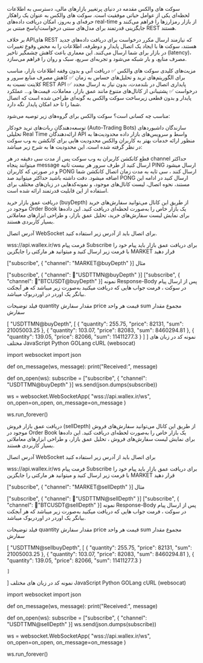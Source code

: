سوکت های والکس
مقدمه
در دنیای پرتغییر بازارهای مالی، دسترسی به اطلاعات لحظه‌ای یکی از عوامل حیاتی موفقیت است.
سوکت های والکس به عنوان یک راهکار حرفه‌ای و به‌روز، امکان دریافت داده‌های real-time از بازار رمزارزها را فراهم می‌کنند و جایگزینی قدرتمند برای مدل‌های سنتی درخواست/پاسخ مبتنی بر REST هستند.

بر خلاف APIهای REST که نیازمند ارسال مکرر درخواست برای دریافت داده‌های جدید هستند، سوکت ها با ایجاد یک اتصال پایدار و دوطرفه، اطلاعات را به محض وقوع تغییرات در بازار برای شما ارسال می‌کنند. این معماری باعث کاهش چشمگیر تاخیر (latency)، مصرف منابع، و بار شبکه می‌شود و تجربه‌ای سریع، سبک و روان را فراهم می‌سازد.

مزیت‌های کلیدی سوکت های والکس
✅ دریافت آنی و بدون وقفه اطلاعات بازار، مناسب برای الگوریتم‌های ترید و تحلیل‌های حساس به زمان
✅ کاهش مصرف منابع سرور و کلاینت نسبت به REST API
✅ پایداری اتصال در بلندمدت، بدون نیاز به ارسال مجدد درخواست
✅ پشتیبانی از کانال‌های متنوع مانند عمق بازار، معاملات، قیمت‌ها و...
عملکرد پایدار و بدون قطعی
زیرساخت سوکت والکس به گونه‌ای طراحی شده است که اتصال شما را تا حد امکان پایدار نگه دارد.

مناسب چه کسانی است؟
سوکت والکس برای گروه‌های زیر توصیه می‌شود:

توسعه‌دهندگان ربات‌های ترید خودکار (Auto-Trading Bots)
سازندگان داشبوردهای تحلیلی Real Time
ارائه‌دهندگان API واسط و سرویس‌های بازار داده
محدودیت‌ها
به منظور ارائه خدمات بهتر به کاربران والکس محدودیت هایی برای کانکشن به وب سوکت در نظر گرفته شده است. این محدودیت ها به شرح زیر میباشد:

قطع کانکشن کاربران به وب سوکت پس از مدت سی دقیقه
در هر channel حداکثر میتوانند پنجاه message ارسال کنید
از طرف سرور هر بیست ثانیه PING ارسال میشود و در صورتی که کاربران PONG ارسال کنند ، سی ثایه به مدت زمان اتصال کانکشن شما اضافه میشود.
دقت داشته باشید حداکثر میتوانید صد PONG ارسال کنید
در ادامه این مستند، نحوه اتصال، لیست کانال‌های موجود، و نمونه‌کدهایی در زبان‌های مختلف برای استفاده از این قابلیت قدرتمند ارائه شده است.


دریافت عمق بازار خرید (buyDepth)
از طریق این کانال می‌توانید سفارش‌های خرید موجود در Order Book یک بازار خاص را به‌صورت لحظه‌ای دریافت کنید.
این داده‌ها برای نمایش لیست سفارش‌های خرید، تحلیل عمق بازار، و طراحی ابزارهای معاملاتی بسیار کاربردی هستند.

آدرس اتصال WebSocket
برای اتصال باید از آدرس زیر استفاده کنید.



wss://api.wallex.ir/ws
فرمت پیام Subscribe
برای دریافت عمق بازار باید پیام خود را با فرمت زیر ارسال کنید و میتوانید هر مارکتی را جایگزین MARKET قرار دهید



["subscribe", { "channel": "MARKET@buyDepth" }]
مثال



["subscribe", { "channel": "َUSDTTMN@buyDepth" }]
["subscribe", { "channel": "َBTCUSDT@buyDepth" }]
نمونه Response-Body
پس از ارسال پیام در سوکت ، فرمت جواب هایی که دریافت میکنید به‌صورت زیر میباشد که هر آبجکت بیانگر یک اوردر در اوردربوک میباشد.

فیلد	توضیحات
quantity	مقدار سفارش
price	قیمت هر واحد
sum	مجموع مقدار سفارش


  [
    "USDTTMN@buyDepth",
    [
      { "quantity": 255.75, "price": 82131, "sum": 21005003.25 },
      { "quantity": 103.07, "price": 82083, "sum": 8460294.81 },
      { "quantity": 139.05, "price": 82066, "sum": 11411277.3 }
    ]
  ]
نمونه کد در زبان های مختلف
JavaScript
Python
GOLang
cURL (websocat)


  import websocket
  import json

  def on_message(ws, message):
      print("Received:", message)

  def on_open(ws):
      subscribe = ["subscribe", { "channel": "USDTTMN@buyDepth" }]
      ws.send(json.dumps(subscribe))

  ws = websocket.WebSocketApp(
      "wss://api.wallex.ir/ws",
      on_open=on_open,
      on_message=on_message
  )

  ws.run_forever()
      



دریافت عمق بازار فروش (sellDepth)
از طریق این کانال می‌توانید سفارش‌های فروش موجود در Order Book یک بازار خاص را به‌صورت لحظه‌ای دریافت کنید.
این داده‌ها برای نمایش لیست سفارش‌های فروش ، تحلیل عمق بازار، و طراحی ابزارهای معاملاتی بسیار کاربردی هستند.

آدرس اتصال WebSocket
برای اتصال باید از آدرس زیر استفاده کنید



wss://api.wallex.ir/ws
فرمت پیام Subscribe
برای دریافت عمق بازار باید پیام خود را با فرمت زیر ارسال کنید و میتوانید هر مارکتی را جایگزین MARKET قرار دهید



["subscribe", { "channel": "MARKET@sellDepth" }]
مثال



["subscribe", { "channel": "َUSDTTMN@sellDepth" }]
["subscribe", { "channel": "َBTCUSDT@sellDepth" }]
نمونه Response-Body
پس از ارسال پیام در سوکت ، فرمت جواب هایی که دریافت میکنید به‌صورت زیر میباشد که هر آبجکت بیانگر یک اوردر در اوردربوک میباشد.

فیلد	توضیحات
quantity	مقدار سفارش
price	قیمت هر واحد
sum	مجموع مقدار سفارش


  [
    "USDTTMN@sellbuyDepth",
    [
      { "quantity": 255.75, "price": 82131, "sum": 21005003.25 },
      { "quantity": 103.07, "price": 82083, "sum": 8460294.81 },
      { "quantity": 139.05, "price": 82066, "sum": 11411277.3 }
      
    ]
  ]
نمونه کد در زبان های مختلف
JavaScript
Python
GOLang
cURL (websocat)


  import websocket
  import json

  def on_message(ws, message):
      print("Received:", message)

  def on_open(ws):
      subscribe = ["subscribe", { "channel": "USDTTMN@sellDepth" }]
      ws.send(json.dumps(subscribe))

  ws = websocket.WebSocketApp(
      "wss://api.wallex.ir/ws",
      on_open=on_open,
      on_message=on_message
  )

  ws.run_forever()
      
